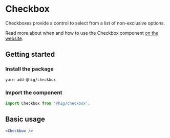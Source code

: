 # Checkbox

Checkboxes provide a control to select from a list of non-exclusive options.

Read more about when and how to use the Checkbox component [on the website](https://hig.autodesk.com/web/components/inputs-and-controls#checkboxes).

## Getting started

### Install the package

```bash
yarn add @hig/checkbox
```

### Import the component

```js
import Checkbox from '@hig/checkbox';
```

## Basic usage

```jsx
<Checkbox />
```
